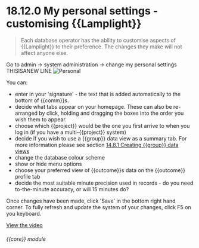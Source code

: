 # 18.12.0    My personal settings - customising {{Lamplight}}

> Each database operator has the ability to customise aspects of {{Lamplight}} to their preference. The changes they make will not affect anyone else. 

Go to admin -> system administration -> change my personal settings THISISANEW LINE
![Personal]({{imgpath}}189a.png)

 You can:

  * enter in your 'signature' - the text that is added automatically to the bottom of {{comm}}s. 
  * decide what tabs appear on your homepage. These can also be re-arranged by click, holding and dragging the boxes into the order you wish them to appear. 
  * choose which {{project}} would be the one you first arrive to when you log in (if you have a multi-{{project}} system)
  * decide if you wish to use a {{group}} data view as a summary tab. For more information please see section [14.8.1  Creating {{group}} data views](/help/index/v/{{version}}/p/14.8.1) 
  * change the database colour scheme 
  * show or hide menu options
  * choose your preferred view of {{outcome}}s data on the {{outcome}} profile tab
  * decide the most suitable minute precision used in records - do you need to-the-minute accuracy, or will 15 minutes do?

Once changes have been made, click 'Save' in the bottom right hand corner. To fully refresh and update the system of your changes, click F5 on you keyboard. 

[View the video](/help/video/id/37)
###### {{core}} module


